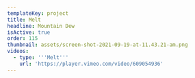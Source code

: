 ```yaml
---
templateKey: project
title: Melt
headline: Mountain Dew
isActive: true
order: 115
thumbnail: assets/screen-shot-2021-09-19-at-11.43.21-am.png
videos:
  - type: '''Melt'''
    url: 'https://player.vimeo.com/video/609054936'
---
```


